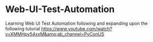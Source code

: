 # Web-UI-Test-Automation
Learning Web UI Test Automation following and expanding upon the following tutorial https://www.youtube.com/watch?v=XMMHpv54xxM&amp;ab_channel=PyConUS
